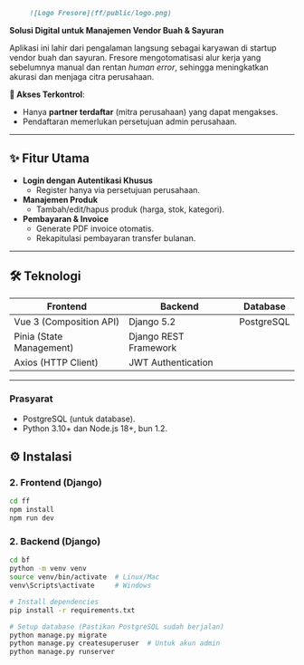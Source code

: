 ```markdown
     ![Logo Fresore](ff/public/logo.png)  
```  

**Solusi Digital untuk Manajemen Vendor Buah & Sayuran**  

Aplikasi ini lahir dari pengalaman langsung sebagai karyawan di startup vendor buah dan sayuran. Fresore mengotomatisasi alur kerja yang sebelumnya manual dan rentan *human error*, sehingga meningkatkan akurasi dan menjaga citra perusahaan.  

**🔐 Akses Terkontrol**:  
- Hanya **partner terdaftar** (mitra perusahaan) yang dapat mengakses.  
- Pendaftaran memerlukan persetujuan admin perusahaan.  

---

## ✨ Fitur Utama  
- **Login dengan Autentikasi Khusus**  
  - Register hanya via persetujuan perusahaan.  
- **Manajemen Produk**  
  - Tambah/edit/hapus produk (harga, stok, kategori).  
- **Pembayaran & Invoice**  
  - Generate PDF invoice otomatis.  
  - Rekapitulasi pembayaran transfer bulanan.  

---

## 🛠️ Teknologi  
| **Frontend**       | **Backend**         | **Database** |  
|--------------------|---------------------|--------------|  
| Vue 3 (Composition API) | Django 5.2         | PostgreSQL   |  
| Pinia (State Management) | Django REST Framework |             |  
| Axios (HTTP Client)     | JWT Authentication |              |  

---

### Prasyarat  
- PostgreSQL (untuk database).  
- Python 3.10+ dan Node.js 18+, bun 1.2.

## ⚙️ Instalasi
### 2. Frontend (Django) 
```bash
cd ff  
npm install  
npm run dev  
```  

### 2. Backend (Django)  
```bash
cd bf  
python -m venv venv  
source venv/bin/activate  # Linux/Mac  
venv\Scripts\activate     # Windows  

# Install dependencies  
pip install -r requirements.txt  

# Setup database (Pastikan PostgreSQL sudah berjalan)  
python manage.py migrate  
python manage.py createsuperuser  # Untuk akun admin  
python manage.py runserver
```
